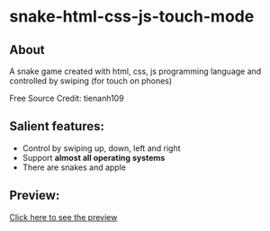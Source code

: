 # snake-html-css-js-touch-mode
## About
A snake game created with html, css, js programming language and controlled by swiping (for touch on phones)

Free Source
Credit: tienanh109

## Salient features:
- Control by swiping up, down, left and right
- Support **almost all operating systems**
- There are snakes and apple

## Preview:
[Click here to see the preview](https://tienanh109.github.io/sc/snake-touch)
